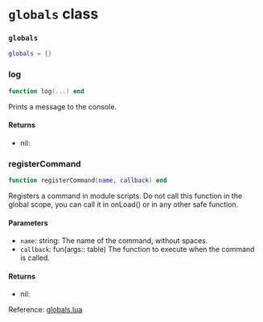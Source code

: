 # `globals` class

### `globals`
```lua
globals = {}
```

### log
```lua
function log(...) end
```
Prints a message to the console.

#### Returns
- nil: 

### registerCommand
```lua
function registerCommand(name, callback) end
```
Registers a command in module scripts.
Do not call this function in the global scope, you
can call it in onLoad() or in any other safe function.

#### Parameters
- `name`: string: The name of the command, without spaces.
- `callback`: fun(args:: table) The function to execute when the command is called.
#### Returns
- nil:

Reference: [globals.lua](https://github.com/flarialmc/scripting-wiki/tree/main/autocomplete/misc/globals.lua)